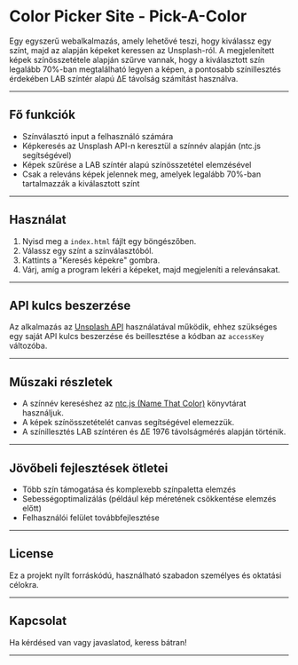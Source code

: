 # Color Picker Site - Pick-A-Color

Egy egyszerű webalkalmazás, amely lehetővé teszi, hogy kiválassz egy színt, majd az alapján képeket keressen az Unsplash-ról. A megjelenített képek színösszetétele alapján szűrve vannak, hogy a kiválasztott szín legalább 70%-ban megtalálható legyen a képen, a pontosabb színillesztés érdekében LAB színtér alapú ΔE távolság számítást használva.

---

## Fő funkciók

- Színválasztó input a felhasználó számára
- Képkeresés az Unsplash API-n keresztül a színnév alapján (ntc.js segítségével)
- Képek szűrése a LAB színtér alapú színösszetétel elemzésével
- Csak a releváns képek jelennek meg, amelyek legalább 70%-ban tartalmazzák a kiválasztott színt

---

## Használat

1. Nyisd meg a `index.html` fájlt egy böngészőben.
2. Válassz egy színt a színválasztóból.
3. Kattints a "Keresés képekre" gombra.
4. Várj, amíg a program lekéri a képeket, majd megjeleníti a relevánsakat.

---

## API kulcs beszerzése

Az alkalmazás az [Unsplash API](https://unsplash.com/developers) használatával működik, ehhez szükséges egy saját API kulcs beszerzése és beillesztése a kódban az `accessKey` változóba.

---

## Műszaki részletek

- A színnév kereséshez az [ntc.js (Name That Color)](https://github.com/colorjs/ntc) könyvtárat használjuk.
- A képek színösszetételét canvas segítségével elemezzük.
- A színillesztés LAB színtéren és ΔE 1976 távolságmérés alapján történik.

---

## Jövőbeli fejlesztések ötletei

- Több szín támogatása és komplexebb színpaletta elemzés
- Sebességoptimalizálás (például kép méretének csökkentése elemzés előtt)
- Felhasználói felület továbbfejlesztése

---

## License

Ez a projekt nyílt forráskódú, használható szabadon személyes és oktatási célokra.

---

## Kapcsolat

Ha kérdésed van vagy javaslatod, keress bátran!

---

